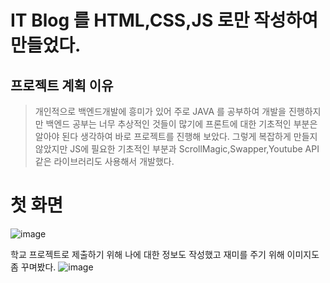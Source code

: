 # IT Blog 를 HTML,CSS,JS 로만 작성하여 만들었다.
## 프로젝트 계획 이유
> 개인적으로 백엔드개발에 흥미가 있어 주로 JAVA 를 공부하여 개발을 진행하지만 백엔드 공부는 너무 추상적인 것들이 많기에 프론트에 대한 기초적인 부분은 알아야 된다 생각하여 바로 프로젝트를 진행해 보았다.
> 그렇게 복잡하게 만들지 않았지만 JS에 필요한 기초적인 부분과 ScrollMagic,Swapper,Youtube API같은 라이브러리도 사용해서 개발했다.

# 첫 화면
![image](https://user-images.githubusercontent.com/79129475/181715989-46246d72-8c63-4bff-b93c-5c059d1d75ee.png)

학교 프로젝트로 제출하기 위해 나에 대한 정보도 작성했고 재미를 주기 위해 이미지도 좀 꾸며봤다.
![image](https://user-images.githubusercontent.com/79129475/181716209-dffa444a-45ca-4435-89b3-b3329d86086d.png)


